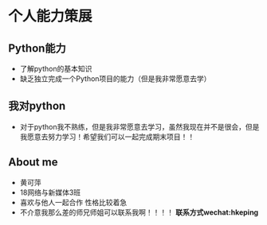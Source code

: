 # 个人能力策展


## Python能力
* 了解python的基本知识
* 缺乏独立完成一个Python项目的能力（但是我非常愿意去学）

## 我对python
* 对于python我不熟练，但是我非常愿意去学习，虽然我现在并不是很会，但是我愿意去努力学习！希望我们可以一起完成期末项目！！

## About me
* 黄可萍
* 18网络与新媒体3班
* 喜欢与他人一起合作 性格比较着急
* 不介意我那么差的师兄师姐可以联系我啊！！！！
**联系方式wechat:hkeping**
